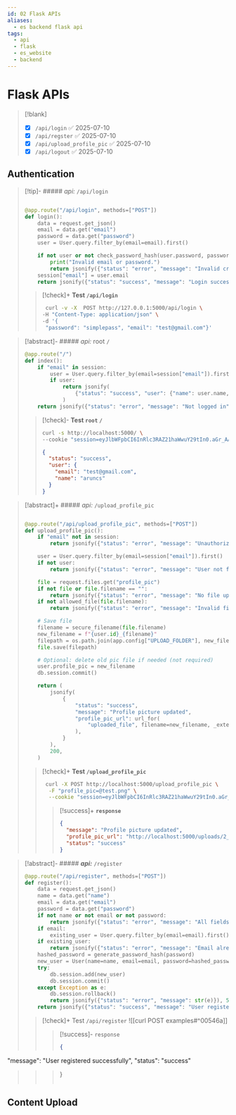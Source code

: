 ```yaml
---
id: 02 Flask APIs
aliases:
  - es backend flask api
tags:
  - api
  - flask
  - es_website
  - backend
---
```


# Flask APIs
>[!blank]
>- [x] `/api/login` ✅ 2025-07-10
>- [x] `/api/regster` ✅ 2025-07-10
>- [x] `/api/upload_profile_pic` ✅ 2025-07-10
>- [x] `/api/logout` ✅ 2025-07-10

## Authentication
> [!tip]- ##### _api:_ `/api/login`
>
> ```python
>
> @app.route("/api/login", methods=["POST"])
> def login():
>     data = request.get_json()
>     email = data.get("email")
>     password = data.get("password")
>     user = User.query.filter_by(email=email).first()
>
>     if not user or not check_password_hash(user.password, password):
>         print("Invalid email or password.")
>         return jsonify({"status": "error", "message": "Invalid credentials"}), 401
>     session["email"] = user.email
>     return jsonify({"status": "success", "message": "Login successful!"}), 200
>
> ```
>
> > [!check]+ **Test `/api/login`**
> >
> > ```bash
> >  curl -v -X  POST http://127.0.0.1:5000/api/login \
> > -H "Content-Type: application/json" \
> > -d '{
> >  "password": "simplepass", "email": "test@gmail.com"}'
> > ```

> [!abstract]- ##### _api:_ root `/`
>
> ```python
> @app.route("/")
> def index():
>     if "email" in session:
>         user = User.query.filter_by(email=session["email"]).first()
>         if user:
>             return jsonify(
>                 {"status": "success", "user": {"name": user.name, "email": user.email}}
>             )
>     return jsonify({"status": "error", "message": "Not logged in"}), 401
> ```
>
> > [!check]- **Test `root` `/`**
> >
> > ```bash
> > curl -s http://localhost:5000/ \
> > --cookie "session=eyJlbWFpbCI6InRlc3RAZ21haWwuY29tIn0.aGr_AA.YPS7NYQnu1Iwb3x-zSAoGv_4SbA"
> > ```
> >
> > ```json
> > {
> >   "status": "success",
> >   "user": {
> >     "email": "test@gmail.com",
> >     "name": "aruncs"
> >   }
> > }
> > ```

> [!abstract]+ ##### _api:_ `/upload_profile_pic`
>
> ```python
>
> @app.route("/api/upload_profile_pic", methods=["POST"])
> def upload_profile_pic():
>     if "email" not in session:
>         return jsonify({"status": "error", "message": "Unauthorized"}), 401
>
>     user = User.query.filter_by(email=session["email"]).first()
>     if not user:
>         return jsonify({"status": "error", "message": "User not found"}), 404
>
>     file = request.files.get("profile_pic")
>     if not file or file.filename == "":
>         return jsonify({"status": "error", "message": "No file uploaded"}), 400
>     if not allowed_file(file.filename):
>         return jsonify({"status": "error", "message": "Invalid file type"}), 400
>
>     # Save file
>     filename = secure_filename(file.filename)
>     new_filename = f"{user.id}_{filename}"
>     filepath = os.path.join(app.config["UPLOAD_FOLDER"], new_filename)
>     file.save(filepath)
>
>     # Optional: delete old pic file if needed (not required)
>     user.profile_pic = new_filename
>     db.session.commit()
>
>     return (
>         jsonify(
>             {
>                 "status": "success",
>                 "message": "Profile picture updated",
>                 "profile_pic_url": url_for(
>                     "uploaded_file", filename=new_filename, _external=True
>                 ),
>             }
>         ),
>         200,
>     )
>
> ```
>
> > [!check]+ **Test `/upload_profile_pic`**
> >
> > ```bash
> >  curl -X POST http://localhost:5000/upload_profile_pic \
> >   -F "profile_pic=@test.png" \
> >   --cookie "session=eyJlbWFpbCI6InRlc3RAZ21haWwuY29tIn0.aGr_AA.YPS7NYQnu1Iwb3x-zSAoGv_4SbA"
> > ```
> >
> > > [!success]+ **`response`**
> > >
> > > ```json
> > > {
> > >   "message": "Profile picture updated",
> > >   "profile_pic_url": "http://localhost:5000/uploads/2_test.png",
> > >   "status": "success"
> > > }
> > > ```

> [!abstract]- ##### ***api:*** `/register`
> ```python
> @app.route("/api/register", methods=["POST"])
> def register():
>     data = request.get_json()
>     name = data.get("name")
>     email = data.get("email")
>     password = data.get("password")
>     if not name or not email or not password:
>         return jsonify({"status": "error", "message": "All fields are required"}), 400
>     if email:
>         existing_user = User.query.filter_by(email=email).first()
>     if existing_user:
>         return jsonify({"status": "error", "message": "Email already registered"}), 400
>     hashed_password = generate_password_hash(password)
>     new_user = User(name=name, email=email, password=hashed_password)
>     try:
>         db.session.add(new_user)
>         db.session.commit()
>     except Exception as e:
>         db.session.rollback()
>         return jsonify({"status": "error", "message": str(e)}), 500
>     return jsonify({"status": "success", "message": "User registered successfully"}), 201
> ```
> > [!check]+ Test `/api/register`
> > ![[curl POST examples#^00546a]]
> >
> > >[!success]- `response`
> > >```json
> > >{
  "message": "User registered successfully",
  "status": "success"
>>>}
>>>```


### ##

## Content Upload

